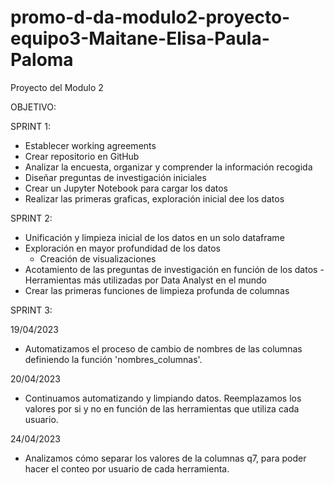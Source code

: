 # promo-d-da-modulo2-proyecto-equipo3-Maitane-Elisa-Paula-Paloma
Proyecto del Modulo 2

OBJETIVO:




SPRINT 1:
- Establecer working agreements
- Crear repositorio en GitHub
- Analizar la encuesta, organizar y comprender la información recogida
- Diseñar preguntas de investigación iniciales
- Crear un Jupyter Notebook para cargar los datos
- Realizar las primeras graficas, exploración inicial dee los datos

SPRINT 2:
- Unificación y limpieza inicial de los datos en un solo dataframe
- Exploración en mayor profundidad de los datos
    - Creación de visualizaciones
- Acotamiento de las preguntas de investigación en función de los datos
    -Herramientas más utilizadas por Data Analyst en el mundo
- Crear las primeras funciones de limpieza profunda de columnas

SPRINT 3:

19/04/2023

- Automatizamos el proceso de cambio de nombres de las columnas definiendo la función 'nombres_columnas'.

20/04/2023

- Continuamos automatizando y limpiando datos. Reemplazamos los valores por si y no en función de las herramientas que utiliza cada usuario.

24/04/2023
- Analizamos cómo separar los valores de la columnas q7, para poder hacer el conteo por usuario de cada herramienta.